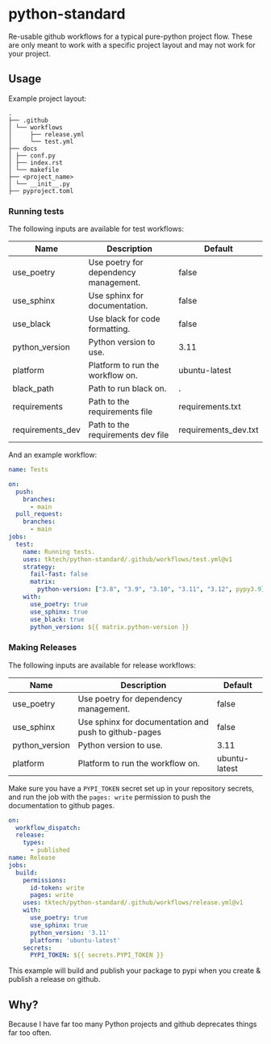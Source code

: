 # python-standard

Re-usable github workflows for a typical pure-python project flow. These
are only meant to work with a specific project layout and may not work for
your project.


## Usage

Example project layout:

```
.
├── .github
│ └── workflows
│     ├── release.yml
│     └── test.yml
├── docs
│ ├── conf.py
│ ├── index.rst
│ └── makefile
├── <project_name>
│ └── __init__.py
├── pyproject.toml
```

### Running tests

The following inputs are available for test workflows:

| Name             | Description                           | Default              |
|------------------|---------------------------------------|----------------------|
| use_poetry       | Use poetry for dependency management. | false                |
| use_sphinx       | Use sphinx for documentation.         | false                |
| use_black        | Use black for code formatting.        | false                |
| python_version   | Python version to use.                | 3.11                 |
| platform         | Platform to run the workflow on.      | ubuntu-latest        |
| black_path       | Path to run black on.                 | .                    |
| requirements     | Path to the requirements file         | requirements.txt     |
| requirements_dev | Path to the requirements dev file     | requirements_dev.txt |

And an example workflow:

```yaml
name: Tests

on:
  push:
    branches:
      - main
  pull_request:
    branches:
      - main
jobs:
  test:
    name: Running tests.
    uses: tktech/python-standard/.github/workflows/test.yml@v1
    strategy:
      fail-fast: false
      matrix:
        python-version: ["3.8", "3.9", "3.10", "3.11", "3.12", pypy3.9]
    with:
      use_poetry: true
      use_sphinx: true
      use_black: true
      python_version: ${{ matrix.python-version }}
```

### Making Releases

The following inputs are available for release workflows:

| Name           | Description                                           | Default       |
|----------------|-------------------------------------------------------|---------------|
| use_poetry     | Use poetry for dependency management.                 | false         |
| use_sphinx     | Use sphinx for documentation and push to github-pages | false         |
| python_version | Python version to use.                                | 3.11          |
| platform       | Platform to run the workflow on.                      | ubuntu-latest |

Make sure you have a ``PYPI_TOKEN`` secret set up in your repository secrets,
and run the job with the `pages: write` permission to push the documentation
to github pages.

```yaml
on:
  workflow_dispatch:
  release:
    types:
      - published
name: Release
jobs:
  build:
    permissions:
      id-token: write
      pages: write
    uses: tktech/python-standard/.github/workflows/release.yml@v1
    with:
      use_poetry: true
      use_sphinx: true
      python_version: '3.11'
      platform: 'ubuntu-latest'
    secrets:
      PYPI_TOKEN: ${{ secrets.PYPI_TOKEN }}
```

This example will build and publish your package to pypi when you create &
publish a release on github.

## Why?

Because I have far too many Python projects and github deprecates things far
too often.
